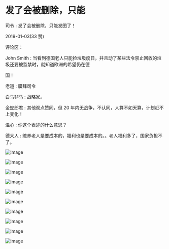 # 发了会被删除，只能

司令 : 发了会被删除，只能发图了！

2019-01-03(33 赞)

评论区：

John Smith : 当看到德国老人只能捡垃圾度日，并且动了某些法令禁止回收的垃圾还要被监禁时，就知道欧洲的希望仍在德

国！

老道 : 膜拜司令

白马非马 : 战略家。

金蛇郎君 : 其他观点赞同，但 20 年内无战争，不认同，人算不如天算，计划赶不上变化！

温心 : 你这个表述的什么意思？

德大人 : 赡养老人是要成本的，福利也是要成本的。。老人福利多了，国家负担不了。

![image](img/Image_274.png)

![image](img/Image_275.png)

![image](img/Image_276.png)

![image](img/Image_277.png)

![image](img/Image_278.png)

![image](img/Image_279.png)

![image](img/Image_280.png)

![image](img/Image_281.png)

![image](img/Image_282.png)

![image](img/Image_283.png)